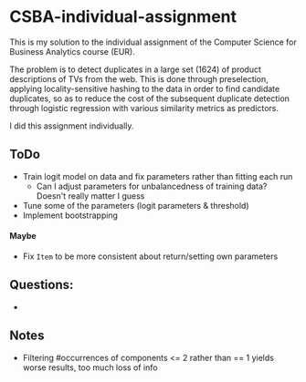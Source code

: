 # CSBA-individual-assignment

This is my solution to the individual assignment of the Computer Science for Business Analytics course (EUR).

The problem is to detect duplicates in a large set (1624) of product descriptions of TVs from the web.
This is done through preselection, applying locality-sensitive hashing to the data in order to find candidate duplicates,
so as to reduce the cost of the subsequent duplicate detection through logistic regression with various similarity metrics as predictors.

I did this assignment individually.

## ToDo
- Train logit model on data and fix parameters rather than fitting each run
    - Can I adjust parameters for unbalancedness of training data? Doesn't really matter I guess
- Tune some of the parameters (logit parameters & threshold)
- Implement bootstrapping

#### Maybe
- Fix `Item` to be more consistent about return/setting own parameters

## Questions:
-

## Notes
- Filtering #occurrences of components <= 2 rather than == 1 yields worse results, too much loss of info

